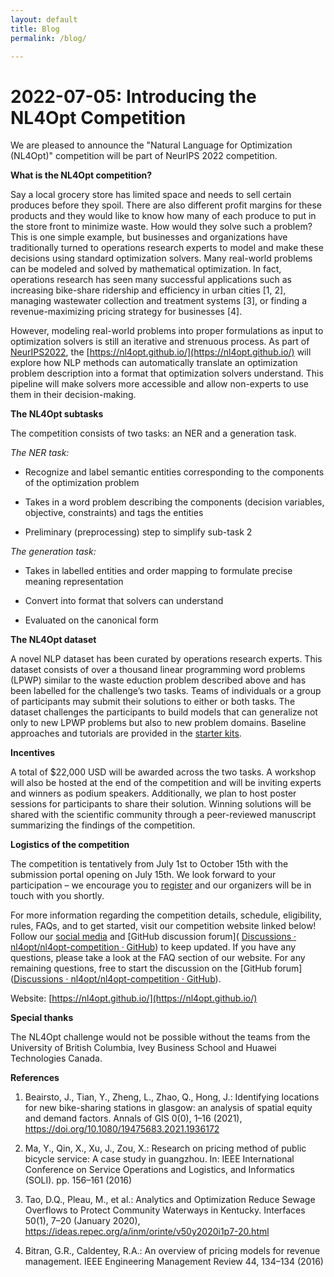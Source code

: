 ```yaml
---
layout: default
title: Blog
permalink: /blog/

---
```


# 2022-07-05: Introducing the NL4Opt Competition

We are pleased to announce the "Natural Language for Optimization (NL4Opt)" competition will be part of NeurIPS 2022 competition.

**What is the NL4Opt competition?**

Say a local grocery store has limited space and needs to sell certain produces before they spoil. There are also different profit margins for these products and they would like to know how many of each produce to put in the store front to minimize waste. How would they solve such a problem? This is one simple example, but businesses and organizations have traditionally turned to operations research experts to model and make these decisions using standard optimization solvers. Many real-world problems can be modeled and solved by mathematical optimization. In fact, operations research has seen many successful applications such as increasing bike-share ridership and efficiency in urban cities [1, 2], managing wastewater collection and treatment systems [3], or finding a revenue-maximizing pricing strategy for businesses [4].

However, modeling real-world problems into proper formulations as input to optimization solvers is still an iterative and strenuous process. As part of [NeurIPS2022](https://neurips.cc/Conferences/2022/CompetitionTrack), the [https://nl4opt.github.io/](https://nl4opt.github.io/) will explore how NLP methods can automatically translate an optimization problem description into a format that optimization solvers understand. This pipeline will make solvers more accessible and allow non-experts to use them in their decision-making.

**The NL4Opt subtasks**

The competition consists of two tasks: an NER and a generation task.

*The NER task:*

- Recognize and label semantic entities corresponding to the components of the optimization problem

- Takes in a word problem describing the components (decision variables, objective, constraints) and tags the entities

- Preliminary (preprocessing) step to simplify sub-task 2

*The generation task:*

- Takes in labelled entities and order mapping to formulate precise meaning representation

- Convert into format that solvers can understand

- Evaluated on the canonical form

**The NL4Opt dataset**

A novel NLP dataset has been curated by operations research experts. This dataset consists of over a thousand linear programming word problems (LPWP) similar to the waste eduction problem described above and has been labelled for the challenge’s two tasks. Teams of individuals or a group of participants may submit their solutions to either or both tasks. The dataset challenges the participants to build models that can generalize not only to new LPWP problems but also to new problem domains. Baseline approaches and tutorials are provided in the [starter kits](https://nl4opt.github.io/tutorial/).

**Incentives**

A total of $22,000 USD will be awarded across the two tasks. A workshop will also be hosted at the end of the competition and will be inviting experts and winners as podium speakers. Additionally, we plan to host poster sessions for participants to share their solution. Winning solutions will be shared with the scientific community through a peer-reviewed manuscript summarizing the findings of the competition.

**Logistics of the competition**

The competition is tentatively from July 1st to October 15th with the submission portal opening on July 15th. We look forward to your participation – we encourage you to [register](https://nl4opt.github.io/participate/) and our organizers will be in touch with you shortly.

For more information regarding the competition details, schedule, eligibility, rules, FAQs, and to get started, visit our competition website linked below! Follow our [social media](https://twitter.com/NL4Opt) and [GitHub discussion forum]( [Discussions · nl4opt/nl4opt-competition · GitHub](https://github.com/nl4opt/nl4opt-competition/discussions)) to keep updated. If you have any questions, please take a look at the FAQ section of our website. For any remaining questions, free to start the discussion on the [GitHub forum]([Discussions · nl4opt/nl4opt-competition · GitHub](https://github.com/nl4opt/nl4opt-competition/discussions)).

Website: [https://nl4opt.github.io/](https://nl4opt.github.io/)

**Special thanks**

The NL4Opt challenge would not be possible without the teams from the University of British Columbia, Ivey Business School and Huawei Technologies Canada.

**References**

1. Beairsto, J., Tian, Y., Zheng, L., Zhao, Q., Hong, J.: Identifying locations for new bike-sharing stations in glasgow: an analysis of spatial equity and demand factors. Annals of GIS 0(0), 1–16 (2021), https://doi.org/10.1080/19475683.2021.1936172

2. Ma, Y., Qin, X., Xu, J., Zou, X.: Research on pricing method of public bicycle service: A case study in guangzhou. In: IEEE International Conference on Service Operations and Logistics, and Informatics (SOLI). pp. 156–161 (2016)

3. Tao, D.Q., Pleau, M., et al.: Analytics and Optimization Reduce Sewage Overflows to Protect Community Waterways in Kentucky. Interfaces 50(1), 7–20 (January 2020), https://ideas.repec.org/a/inm/orinte/v50y2020i1p7-20.html

4. Bitran, G.R., Caldentey, R.A.: An overview of pricing models for revenue management. IEEE Engineering Management Review 44, 134–134 (2016) 

